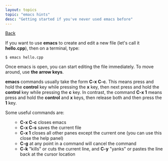 ```yaml
---
layout: topics
topic: "emacs hints"
desc: "Getting started if you've never used emacs before"
---
```


[Back](../)

If you want to use <b>emacs</b> to create and edit a new file (let's call it <b>hello.cpp</b>), then on a terminal, type:

```
$ emacs hello.cpp
```
Once emacs is open, you can start editing the file immediately. To move around, use <b>the arrow keys</b>.

<b>emacs</b> commands usually take the form <b>C-x C-c</b>. This means press and hold the <b>control</b> key while pressing the <b>x</b> key, then next press and hold the <b>control</b> key while pressing the <b>c</b> key. In contrast, the command <b>C-x 1</b> means press and hold the <b>control</b> and <b>x</b> keys, then release both and then press the <b>1</b> key.

Some useful commands are:
<ol><ul>
	<li><b>C-x C-c</b> closes emacs</li>
	<li><b>C-x C-s</b> saves the current file</li>
	<li><b>C-x 1</b> closes all other panes except the current one (you can use this close the help panel)</li>
	<li><b>C-g</b> at any point in a command will cancel the command</li>
	<li><b>C-k</b> "kills" or cuts the current line, and <b>C-y</b> "yanks" or pastes the line back at the cursor location</li>
</ul></ol>
